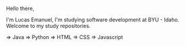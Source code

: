 Hello there,

I'm Lucas Emanuel, I'm studying software development at BYU - Idaho. Welcome to my study repositories.

⇒ Java
⇒ Python
⇒ HTML
⇒ CSS
⇒ Javascript

